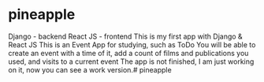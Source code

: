 # pineapple
Django - backend
React JS - frontend
This is my first app with Django & React JS
This is an Event App for studying, such as ToDo 
You will be able to create an event with a time of it, add a count of films and publications you used, and visits to a current event
The app is not finished, I am just working on it, now you can see a work version.# pineapple
